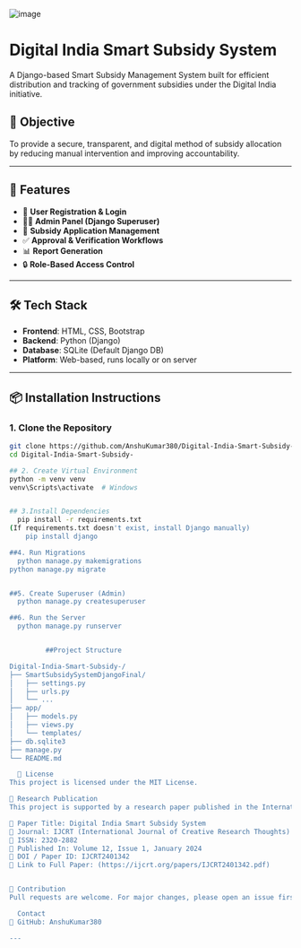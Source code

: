 ![image](https://github.com/user-attachments/assets/9fbb2d53-955a-43ac-858a-0c3a4c59296f)
# Digital India Smart Subsidy System

A Django-based Smart Subsidy Management System built for efficient distribution and tracking of government subsidies under the Digital India initiative.

## 🎯 Objective

To provide a secure, transparent, and digital method of subsidy allocation by reducing manual intervention and improving accountability.

---

## 🚀 Features

- 👤 **User Registration & Login**
- 🧑‍💼 **Admin Panel (Django Superuser)**
- 📜 **Subsidy Application Management**
- ✅ **Approval & Verification Workflows**
- 📊 **Report Generation**
- 🔒 **Role-Based Access Control**

---

## 🛠️ Tech Stack

- **Frontend**: HTML, CSS, Bootstrap
- **Backend**: Python (Django)
- **Database**: SQLite (Default Django DB)
- **Platform**: Web-based, runs locally or on server

---

## 📦 Installation Instructions

### 1. Clone the Repository
```bash
git clone https://github.com/AnshuKumar380/Digital-India-Smart-Subsidy-.git
cd Digital-India-Smart-Subsidy-

## 2. Create Virtual Environment
python -m venv venv
venv\Scripts\activate  # Windows


## 3.Install Dependencies
  pip install -r requirements.txt
(If requirements.txt doesn't exist, install Django manually)
    pip install django

##4. Run Migrations
  python manage.py makemigrations
python manage.py migrate


##5. Create Superuser (Admin)
  python manage.py createsuperuser

##6. Run the Server
  python manage.py runserver


         ##Project Structure

Digital-India-Smart-Subsidy-/
├── SmartSubsidySystemDjangoFinal/
│   ├── settings.py
│   ├── urls.py
│   └── ...
├── app/
│   ├── models.py
│   ├── views.py
│   └── templates/
├── db.sqlite3
├── manage.py
└── README.md

  📃 License
This project is licensed under the MIT License.

📄 Research Publication
This project is supported by a research paper published in the International Journal of Creative Research Thoughts (IJCRT).

🔹 Paper Title: Digital India Smart Subsidy System
🔹 Journal: IJCRT (International Journal of Creative Research Thoughts)
🔹 ISSN: 2320-2882
🔹 Published In: Volume 12, Issue 1, January 2024
🔹 DOI / Paper ID: IJCRT2401342
🔗 Link to Full Paper: (https://ijcrt.org/papers/IJCRT2401342.pdf)


🤝 Contribution
Pull requests are welcome. For major changes, please open an issue first to discuss what you would like to change.

  Contact
🔗 GitHub: AnshuKumar380

---





